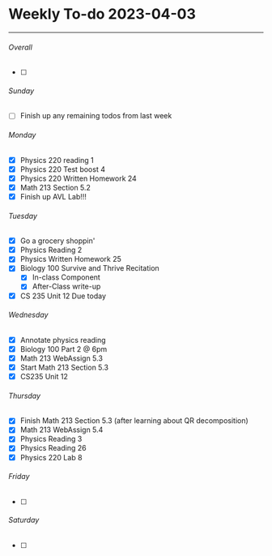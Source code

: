 # Weekly To-do 2023-04-03

---

###### Overall
- [ ] 

###### Sunday
- [ ] Finish up any remaining todos from last week

###### Monday
- [x] Physics 220 reading 1
- [x]  Physics 220 Test boost 4
- [x] Physics 220 Written Homework 24
- [x] Math 213 Section 5.2
- [x] Finish up AVL Lab!!!

###### Tuesday
- [x] Go a grocery shoppin'
- [x] Physics Reading 2
- [x] Physics Written Homework 25
- [x] Biology 100 Survive and Thrive Recitation
	- [x] In-class Component
	- [x] After-Class write-up
- [x] CS 235 Unit 12 Due today

###### Wednesday
- [x] Annotate physics reading
- [x] Biology 100 Part 2 @ 6pm
- [x] Math 213 WebAssign 5.3
- [x] Start Math 213 Section 5.3
- [x] CS235 Unit 12 

###### Thursday
- [x] Finish Math 213 Section 5.3 (after learning about QR decomposition)
- [x] Math 213 WebAssign 5.4
- [x] Physics Reading 3
- [x] Physics Reading 26
- [x] Physics 220 Lab 8

###### Friday
- [ ] 

###### Saturday
- [ ] 